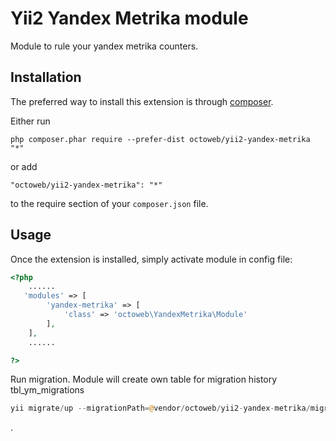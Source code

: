Yii2 Yandex Metrika module
==========================
Module to rule your yandex metrika counters.

Installation
------------

The preferred way to install this extension is through [composer](http://getcomposer.org/download/).

Either run

```
php composer.phar require --prefer-dist octoweb/yii2-yandex-metrika "*"
```

or add

```
"octoweb/yii2-yandex-metrika": "*"
```

to the require section of your `composer.json` file.


Usage
-----

Once the extension is installed, simply activate module in config file:

```php
<?php
    ......
   'modules' => [
        'yandex-metrika' => [
            'class' => 'octoweb\YandexMetrika\Module'
        ],
    ],
    ......

?>
```

Run migration. Module will create own table for migration history tbl_ym_migrations
```php
yii migrate/up --migrationPath=@vendor/octoweb/yii2-yandex-metrika/migrations --migrationTable=tbl_ym_migrations
```
.
